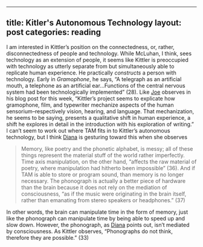   ---
title: Kitler's Autonomous Technology
layout: post
categories: reading
---
  I am interested in Kittler’s position on the connectedness, or, rather, disconnectedness of people and technology. While McLuhan, I think, sees technology as an extension of people, it seems like Kittler is preoccupied with technology as utterly separate from but simultaneously able to replicate human experience. He practically *constructs* a person with technology. Early in *Gramophone*, he says, “A telegraph as an artificial mouth, a telephone as an artificial ear…Functions of the central nervous system had been technologically implemented” (28). Like [Joe](http://joetorok.github.io/) observes in his blog post for this week, “Kittler’s project seems to explicate how gramophone, film, and typewriter mechanize aspects of the human sensorium–respectively vision, hearing, and language. That mechanization, he seems to be saying, presents a qualitative shift in human experience, a shift he explores in detail in the introduction with his exploration of writing.” 
	I can’t seem to work out where TAM fits in to Kittler’s autonomous technology, but I think [Diana](dianarosenberger.github.io) is gesturing toward this when she observes

>Memory, like poetry and the phonetic alphabet, is messy; all of these things represent the material stuff of the world rather imperfectly. Time axis manipulation, on the other hand, “affects the raw material of poetry, where manipulation had hitherto been impossible” (36). And if TAM is able to store or program sound, than memory is no longer necessary. The phonograph is actually a better piece of hardware than the brain because it does not rely on the mediation of consciousness, “as if the music were originating in the brain itself, rather than emanating from stereo speakers or headphones.” (37) 

In other words, the brain can manipulate time in the form of memory, just like the phonograph can manipulate time by being able to speed up and slow down. However, the phonograph, as [Diana](dianarosenberger.github.io) points out, isn’t mediated by consciousness. As Kittler observes, “Phonographs do not think, therefore they are possible.” (33)
